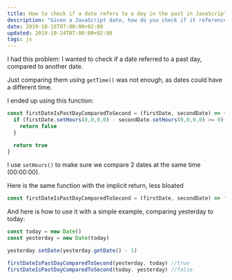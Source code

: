 ```yaml
---
title: How to check if a date refers to a day in the past in JavaScript
description: "Given a JavaScript date, how do you check if it references a day in the past?"
date: 2019-10-16T07:00:00+02:00
updated: 2019-10-24T07:00:00+02:00
tags: js
---
```


I had this problem: I wanted to check if a date referred to a past day, compared to another date.

Just comparing them using `getTime()` was not enough, as dates could have a different time.

I ended up using this function:

```js
const firstDateIsPastDayComparedToSecond = (firstDate, secondDate) => {
  if (firstDate.setHours(0,0,0,0) - secondDate.setHours(0,0,0,0) >= 0) { //first date is in future, or it is today
    return false
  }

  return true
}
```

I use `setHours()` to make sure we compare 2 dates at the same time (00:00:00).

Here is the same function with the implicit return, less bloated

```js
const firstDateIsPastDayComparedToSecond = (firstDate, secondDate) => firstDate.setHours(0,0,0,0) - secondDate.setHours(0,0,0,0) < 0
```

And here is how to use it with a simple example, comparing yesterday to today:

```js
const today = new Date()
const yesterday = new Date(today)

yesterday.setDate(yesterday.getDate() - 1)

firstDateIsPastDayComparedToSecond(yesterday, today) //true
firstDateIsPastDayComparedToSecond(today, yesterday) //false
```